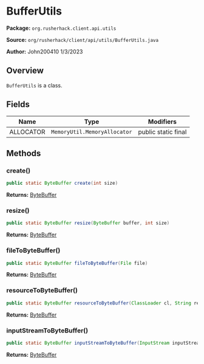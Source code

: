 # BufferUtils

**Package:** `org.rusherhack.client.api.utils`

**Source:** `org/rusherhack/client/api/utils/BufferUtils.java`

**Author:** John200410 1/3/2023



## Overview

`BufferUtils` is a class.

## Fields

| Name | Type | Modifiers |
|------|------|----------|
| ALLOCATOR | `MemoryUtil.MemoryAllocator` | public static final |


## Methods

### create()

```java
public static ByteBuffer create(int size)
```

**Returns:** [ByteBuffer](https://docs.oracle.com/en/java/javase/21/docs/api/java.base/java/nio/ByteBuffer.html)

### resize()

```java
public static ByteBuffer resize(ByteBuffer buffer, int size)
```

**Returns:** [ByteBuffer](https://docs.oracle.com/en/java/javase/21/docs/api/java.base/java/nio/ByteBuffer.html)

### fileToByteBuffer()

```java
public static ByteBuffer fileToByteBuffer(File file)
```

**Returns:** [ByteBuffer](https://docs.oracle.com/en/java/javase/21/docs/api/java.base/java/nio/ByteBuffer.html)

### resourceToByteBuffer()

```java
public static ByteBuffer resourceToByteBuffer(ClassLoader cl, String resource)
```

**Returns:** [ByteBuffer](https://docs.oracle.com/en/java/javase/21/docs/api/java.base/java/nio/ByteBuffer.html)

### inputStreamToByteBuffer()

```java
public static ByteBuffer inputStreamToByteBuffer(InputStream inputStream)
```

**Returns:** [ByteBuffer](https://docs.oracle.com/en/java/javase/21/docs/api/java.base/java/nio/ByteBuffer.html)

